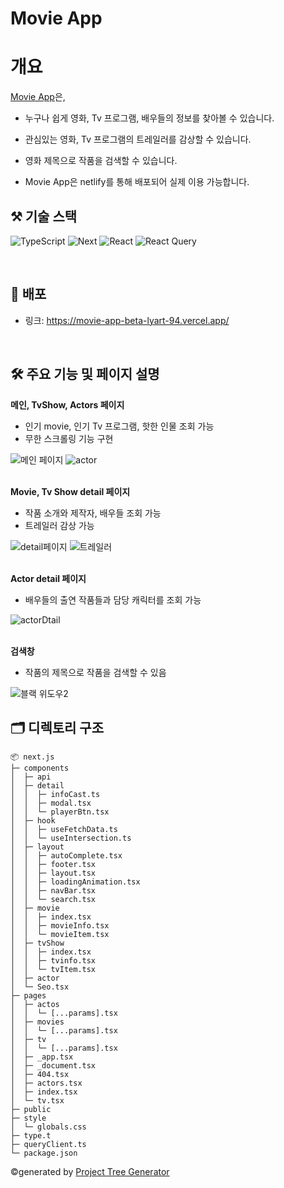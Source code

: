 # **Movie App**

# 개요

<a href="https://movie-app-beta-lyart-94.vercel.app/">Movie App</a>은,

- 누구나 쉽게 영화, Tv 프로그램, 배우들의 정보를 찾아볼 수 있습니다.
- 관심있는 영화, Tv 프로그램의 트레일러를 감상할 수 있습니다.
- 영화 제목으로 작품을 검색할 수 있습니다.

- Movie App은 netlify를 통해 배포되어 실제 이용 가능합니다.

## ⚒️ 기술 스택

![TypeScript](https://img.shields.io/badge/typescript-%23007ACC.svg?style=for-the-badge&logo=typescript&logoColor=white)
![Next](https://img.shields.io/badge/Next.js-000000?style=for-the-badge&logo=Next.js&logoColor=white)
![React](https://img.shields.io/badge/react-61DAFB?style=for-the-badge&logo=react&logoColor=black)
![React Query](https://img.shields.io/badge/-React%20Query-FF4154?style=for-the-badge&logo=react%20query&logoColor=white)

<br>

## 📜 배포

- 링크: https://movie-app-beta-lyart-94.vercel.app/

<br>

## 🛠 주요 기능 및 페이지 설명

<b>메인, TvShow, Actors 페이지</b>

- 인기 movie, 인기 Tv 프로그램, 핫한 인물 조회 가능
- 무한 스크롤링 기능 구현

![메인 페이지](https://user-images.githubusercontent.com/71222288/199270104-3e5cbeef-4dab-439f-b703-511cb870b263.PNG)
![actor](https://user-images.githubusercontent.com/71222288/199270987-59a427c7-86ef-462e-b999-b94fa9f3f9f7.PNG)

<br>
<b>Movie, Tv Show detail 페이지</b>

- 작품 소개와 제작자, 배우들 조회 가능
- 트레일러 감상 가능

![detail페이지](https://user-images.githubusercontent.com/71222288/199270591-ab4ac3d4-2f4a-4cdd-978f-325d6f68d3ed.PNG)
![트레일러](https://user-images.githubusercontent.com/71222288/199270552-4e8d0df6-bf41-4c4f-be0d-24324c7d91db.PNG)

<br>
<b>Actor detail 페이지</b>

- 배우들의 출연 작품들과 담당 캐릭터를 조회 가능

![actorDtail](https://user-images.githubusercontent.com/71222288/199271185-9fae61ad-74ad-4918-873b-56d05c9bc812.PNG)

<br>
<b>검색창</b>

- 작품의 제목으로 작품을 검색할 수 있음

![블랙 위도우2](https://user-images.githubusercontent.com/71222288/199281243-906e35fa-304b-4082-a7b1-d2727daed99a.gif)

## 🗂 디렉토리 구조

```
📦 next.js
├─ components
│  ├─ api
│  ├─ detail
│  │  ├─ infoCast.ts
│  │  ├─ modal.tsx
│  │  └─ playerBtn.tsx
│  ├─ hook
│  │  ├─ useFetchData.ts
│  │  └─ useIntersection.ts
│  ├─ layout
│  │  ├─ autoComplete.tsx
│  │  ├─ footer.tsx
│  │  ├─ layout.tsx
│  │  ├─ loadingAnimation.tsx
│  │  ├─ navBar.tsx
│  │  └─ search.tsx
│  ├─ movie
│  │  ├─ index.tsx
│  │  ├─ movieInfo.tsx
│  │  └─ movieItem.tsx
│  ├─ tvShow
│  │  ├─ index.tsx
│  │  ├─ tvinfo.tsx
│  │  └─ tvItem.tsx
│  ├─ actor
│  └─ Seo.tsx
├─ pages
│  ├─ actos
│  │  └─ [...params].tsx
│  ├─ movies
│  │  └─ [...params].tsx
│  ├─ tv
│  │  └─ [...params].tsx
│  ├─ _app.tsx
│  ├─ _document.tsx
│  ├─ 404.tsx
│  ├─ actors.tsx
│  ├─ index.tsx
│  └─ tv.tsx
├─ public
├─ style
│  └─ globals.css
├─ type.t
├─ queryClient.ts
└─ package.json
```

©generated by [Project Tree Generator](https://woochanleee.github.io/project-tree-generator)

